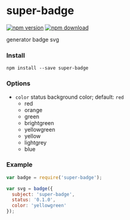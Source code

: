 # super-badge

[![npm version](http://img.shields.io/npm/v/super-badge.svg)](https://www.npmjs.org/package/super-badge)
[![npm download](http://img.shields.io/npm/dm/super-badge.svg)](https://www.npmjs.org/package/super-badge)

generator badge svg

### Install

`npm install --save super-badge`

### Options

* `color` status background color; default: `red`
  * red
  * orange
  * green
  * brightgreen
  * yellowgreen
  * yellow
  * lightgrey
  * blue

### Example

```js
var badge = require('super-badge');

var svg = badge({
  subject: 'super-badge',
  status: '0.1.0',
  color: 'yellowgreen'
});

```

